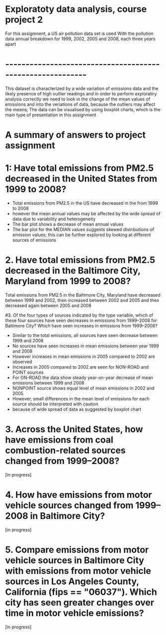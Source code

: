 # Exploratoty data analysis, course project 2 
For  this assigmnent, a US air pollution data set is used
With the pollution data annual breakdown for 1999, 2002, 2005 and 2008, each three years apart
# ----------------------------------------------------------

This dataset is characterized by a wide variation of emissions data and the likely presence of high outlier readings 
and in order to perform exploratiry analysis correctly we need to look in the change of the mean values of emissions
and into the veriations of data, because the outliers may affect the means; 
The data can be visualised by using boxplot charts, which is the main type of presentation in this assignment 

# A summary of answers to project assignment 
 
# 1: Have total emissions from PM2.5 decreased in the United States from 1999 to 2008? 
- Total emissions from PM2.5 in the US have decreased in the from 1999 to 2008
- however the mean annual values may be affected by the wide spread of data due to variability and heterogeneity 
- The bar plot shows a decrease of mean annual values 
- The bar plot for the MEDIAN values suggests skewed distributions of emission values; this can be further explored by looking at different sources of emissions 

# 2. Have total emissions from PM2.5 decreased in the Baltimore City, Maryland from 1999 to 2008? 
Total emissions from PM2.5 in the Baltimore City, Maryland have decreased between 1999 and 2002, then increased between 2002 and 2005 and then decreased again between 2005 and 2008

#3. Of the four types of sources indicated by  the type variable,  which of these four sources have seen decreases in emissions from 1999–2008 for Baltimore City?  Which have seen increases in emissions from 1999–2008? 

- Similar to the total emissions, all sources have seen decrease between 1999 and 2008
- No sources have seen increases in mean emissions between year 1999 and 2008
- However increases in mean emissions in 2005 compared to 2002 are observed    
- Increases in 2005 compared to 2002 are seen for NON-ROAD and POINT sources
- For ON-ROAD the data show steady year-on-year decrease of mean emissions between 1999 and 2008
- NONPOINT source shows equal level of mean emissions in 2002 and 2005 
- However, small differences in the mean level of emissions for each source should be interpreted with caution
- because of wide spread of data as suggested by boxplot chart

# 3.	Across the United States, how have emissions from coal combustion-related sources changed from 1999–2008?

[in progress]

# 4.	How have emissions from motor vehicle sources changed from 1999–2008 in Baltimore City? 

[in progress]

# 5.	Compare emissions from motor vehicle sources in Baltimore City with emissions from motor vehicle sources in Los Angeles County, California (fips == "06037"). Which city has seen greater changes over time in motor vehicle emissions?
 
[in progress]




